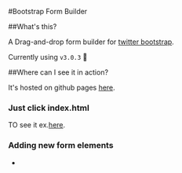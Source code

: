 #Bootstrap Form Builder

##What's this?

A Drag-and-drop form builder for [twitter bootstrap](http://twitter.github.com/bootstrap/). 

Currently using `v3.0.3` :dolphin:

##Where can I see it in action?

It's hosted on github pages [here](http://minikomi.github.io/Bootstrap-Form-Builder/).

### Just click index.html

TO see it ex.[here](http://bootsnipp.com/j87klPolka/formbuilder3.html).

### Adding new form elements

* 
